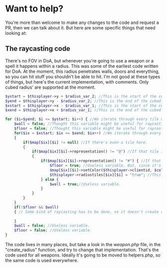 # Want to help?

You're more than welcome to make any changes to the code and request a PR, then we can talk about it. But here are some specific things that need looking at:

## The raycasting code

There's no FOV in DoA, but whenever you're going to use a weapon or a spell it happens within a radius. This was some of the earliest code written for DoA. At the moment, this radius penetrates walls, doors and everything, so you can hit stuff you shouldn't be able to hit. I'm not good at these types of things, but here's the current implementation, with comments. Only cubed radius' are supported at the moment.

```php
$ystart = $thisplayer->y + $radius_var_2; //This is the start of the cubed radius' y-coordinate. $radius_var_2 would be e.g 5, which would mean it's a 5 tiles radius. Same apploies for the other radius_var's.
$yend = $thisplayer->y - $radius_var_2; //This is the end of the cubed radius' y-coordinate.
$xstart = $thisplayer->x - $radius_var_1; //This is the start of the cubed radius' x-coordinate.
$xend = $thisplayer->x + $radius_var_1; //This is the end of the cubed radius' x-coordinate.

for ($i=$yend; $i <= $ystart; $i++) { //We iterate through every tile on the y-axis starting at the $yend coordinate, ending at the $ystart coordinate.
	$wall = false; //Thought this variable might be useful for raycasting. It does nothing at the moment.
	$floor = false; //Thought this variable might be useful for raycasting. It does nothing at the moment.
	for($ix = $xstart; $ix <= $xend; $ix++) //We iterate through every tile on the x-axis for this y-coordinate. Starting at the $xstart coordinate, ending at the $xend coordinate.
	{
		if($map[$ix][$i] != null) //If there's even a tile here.
		{
			if($map[$ix][$i]->representation() != "@") //If that tile is not another player.
			{
				if($map[$ix][$i]->representation() != "#") { //If that tile is not a wall.
					$floor = true; //Useless variable. But, since it's not a wall, we consider it a floor. Essentially a non-solid, not a floor.
					$map[$ix][$i]->setColor($thisplayer->clientid, $color);	//Since we're painting the tiles so that the entire radius receives a certain color, we call the setColor function on this particular tile.
					$thisplayer->radiustiles[$ix][$i] = "true"; //This is used to unset the radius later. Every tile that is painted must be added to this array. [$ix] is y-coordinate, [$i] is x-coordinate.
				} else {
					$wall = true;//Useless variable.
				}
			}
		}
	}
	if(!$floor && $wall)
	{ // Some kind of raycasting has to be done, so it doesn't create radius on other side of wall.
		
	}
	$wall = false; //Useless variable.
	$floor = false; //Useless variable.
}

```

The code lives in many places, but take a look in the *weapon.php* file, in the "create_radius" function, and try to change that implementation. That's the code used for all weapons. Ideally it's going to be moved to helpers.php, so the same code is used everywhere.